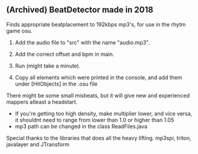## (Archived) BeatDetector made in 2018

Finds appropriate beatplacement to 192kbps mp3's, for use in the rhytm game osu.

1. Add the audio file to "src" with the name "audio.mp3".

2. Add the correct offset and bpm in main.

3. Run (might take a minute).

4. Copy all elements which were printed in the console, and add them under [HitObjects] in the .osu file

There might be some small misbeats, but it will give new and experienced mappers atleast a headstart. 

* If you're getting too high density, make multiplier lower, and vice versa, it shouldnt need to range from lower than 1.0 or higher than 1.05
* mp3 path can be changed in the class ReadFiles.java

Special thanks to the libraries that does all the heavy lifting. mp3spi, triton, javalayer and JTransform
